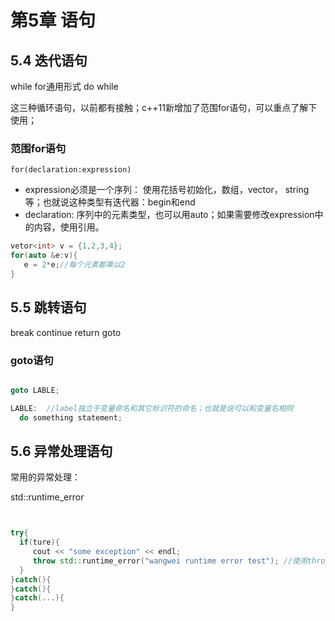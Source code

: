 # 第5章 语句


## 5.4 迭代语句

while
for通用形式
do while 

这三种循环语句，以前都有接触；c++11新增加了范围for语句，可以重点了解下使用；

### 范围for语句

`for(declaration:expression)`

* expression必须是一个序列： 使用花括号初始化，数组，vector， string 等；也就说这种类型有迭代器：begin和end
* declaration: 序列中的元素类型，也可以用auto；如果需要修改expression中的内容，使用引用。 


```c++
vetor<int> v = {1,2,3,4};
for(auto &e:v){
   e = 2*e;//每个元素都乘以2
}
```


## 5.5 跳转语句

break
continue
return
goto

### goto语句

```c++

goto LABLE;

LABLE:  //label独立于变量命名和其它标识符的命名；也就是说可以和变量名相同
  do something statement;

```


## 5.6 异常处理语句

常用的异常处理：

std::runtime_error


```c++


try{
  if(ture){
     cout << "some exception" << endl;
     throw std::runtime_error("wangwei runtime error test"); //使用throw 直接抛出特定的异常
  }
}catch(){
}catch(){
}catch(...){
}


```

